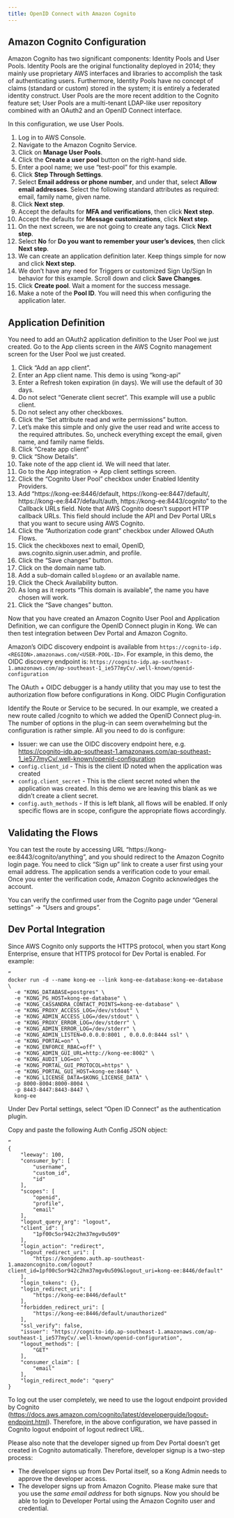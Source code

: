 ```yaml
---
title: OpenID Connect with Amazon Cognito
---
```


## Amazon Cognito Configuration

Amazon Cognito has two significant components: Identity Pools and User Pools. Identity Pools are the original functionality deployed in 2014; they mainly use proprietary AWS interfaces and libraries to accomplish the task of authenticating users. Furthermore, Identity Pools have no concept of claims (standard or custom) stored in the system; it is entirely a federated identity construct. User Pools are the more recent addition to the Cognito feature set; User Pools are a multi-tenant LDAP-like user repository combined with an OAuth2 and an OpenID Connect interface. 

In this configuration, we use User Pools.

1. Log in to AWS Console.
1. Navigate to the Amazon Cognito Service.
1. Click on **Manage User Pools**.
1. Click the **Create a user pool** button on the right-hand side.
1. Enter a pool name; we use “test-pool” for this example.
1. Click **Step Through Settings**.
1. Select **Email address or phone number**, and under that, select **Allow email addresses**. Select the following standard attributes as required: email, family name, given name.
1. Click **Next step**.
1. Accept the defaults for **MFA and verifications**, then click **Next step**.
1. Accept the defaults for **Message customizations**, click **Next step**.
1. On the next screen, we are not going to create any tags. Click **Next step**.
1. Select **No** for **Do you want to remember your user’s devices**, then click **Next step**.
1. We can create an application definition later. Keep things simple for now and click **Next step**.
1. We don’t have any need for Triggers or customized Sign Up/Sign In behavior for this example. Scroll down and click **Save Changes**.
1. Click **Create pool**. Wait a moment for the success message.
1. Make a note of the **Pool ID**. You will need this when configuring the application later.

## Application Definition

You need to add an OAuth2 application definition to the User Pool we just created.
Go to the App clients screen in the AWS Cognito management screen for the User Pool we just created.

1. Click “Add an app client”.
1. Enter an App client name. This demo is using “kong-api”
1. Enter a Refresh token expiration (in days). We will use the default of 30 days.
1. Do not select “Generate client secret”. This example will use a public client.
1. Do not select any other checkboxes.
1. Click the “Set attribute read and write permissions” button.
1. Let’s make this simple and only give the user read and write access to the required attributes. So, uncheck everything except the email, given name, and family name fields.
1. Click “Create app client”
1. Click “Show Details”.
1. Take note of the app client id. We will need that later.
1. Go to the App integration -> App client settings screen.
1. Click the “Cognito User Pool” checkbox under Enabled Identity Providers.
1. Add “https://kong-ee:8446/default, https://kong-ee:8447/default/, https://kong-ee:8447/default/auth, https://kong-ee:8443/cognito” to the Callback URLs field. Note that AWS Cognito doesn’t support HTTP callback URLs. This field should include the API and Dev Portal URLs that you want to secure using AWS Cognito.
1. Click the “Authorization code grant” checkbox under Allowed OAuth Flows.
1. Click the checkboxes next to email, OpenID, aws.cognito.signin.user.admin, and profile.
1. Click the “Save changes” button.
1. Click on the domain name tab.
1. Add a sub-domain called `blogdemo` or an available name.
1. Click the Check Availability button.
1. As long as it reports “This domain is available”, the name you have chosen will work.
1. Click the “Save changes” button.

Now that you have created an Amazon Cognito User Pool and Application Definition, we can configure the OpenID Connect plugin in Kong. We can then test integration between Dev Portal and Amazon Cognito. 

Amazon’s OIDC discovery endpoint is available from `https://cognito-idp.<REGION>.amazonaws.com/<USER-POOL-ID>`. For example, in this demo, the OIDC discovery endpoint is: `https://cognito-idp.ap-southeast-1.amazonaws.com/ap-southeast-1_ie577myCv/.well-known/openid-configuration`

The OAuth + OIDC debugger is a handy utility that you may use to test the authorization flow before configurations in Kong.
OIDC Plugin Configuration

Identify the Route or Service to be secured. In our example, we created a new route called /cognito to which we added the OpenID Connect plug-in.  
The number of options in the plug-in can seem overwhelming but the configuration is rather simple. All you need to do is configure:
* Issuer: we can use the OIDC discovery endpoint here, e.g.
https://cognito-idp.ap-southeast-1.amazonaws.com/ap-southeast-1_ie577myCv/.well-known/openid-configuration 
* `config.client_id` - This is the client ID noted when the application was created
* `config.client_secret` - This is the client secret noted when the application was created. In this demo we are leaving this blank as we didn’t create a client secret.
* `config.auth_methods` - If this is left blank, all flows will be enabled. If only specific flows are in scope, configure the appropriate flows accordingly.  

## Validating the Flows

You can test the route by accessing URL “https://kong-ee:8443/cognito/anything”, and you should redirect to the Amazon Cognito login page. You need to click “Sign up” link to create a user first using your email address. The application sends a verification code to your email. Once you enter the verification code, Amazon Cognito acknowledges the account.

You can verify the confirmed user from the Cognito page under “General settings” -> “Users and groups”.

## Dev Portal Integration

Since AWS Cognito only supports the HTTPS protocol, when you start Kong Enterprise, ensure that HTTPS protocol for Dev Portal is enabled. For example:

```
“
docker run -d --name kong-ee --link kong-ee-database:kong-ee-database \
  -e "KONG_DATABASE=postgres" \
  -e "KONG_PG_HOST=kong-ee-database" \
  -e "KONG_CASSANDRA_CONTACT_POINTS=kong-ee-database" \
  -e "KONG_PROXY_ACCESS_LOG=/dev/stdout" \
  -e "KONG_ADMIN_ACCESS_LOG=/dev/stdout" \
  -e "KONG_PROXY_ERROR_LOG=/dev/stderr" \
  -e "KONG_ADMIN_ERROR_LOG=/dev/stderr" \
  -e "KONG_ADMIN_LISTEN=0.0.0.0:8001 , 0.0.0.0:8444 ssl" \
  -e "KONG_PORTAL=on" \
  -e "KONG_ENFORCE_RBAC=off" \
  -e "KONG_ADMIN_GUI_URL=http://kong-ee:8002" \
  -e "KONG_AUDIT_LOG=on" \
  -e "KONG_PORTAL_GUI_PROTOCOL=https" \
  -e "KONG_PORTAL_GUI_HOST=kong-ee:8446" \
  -e "KONG_LICENSE_DATA=$KONG_LICENSE_DATA" \
  -p 8000-8004:8000-8004 \
  -p 8443-8447:8443-8447 \
  kong-ee
```

Under Dev Portal settings, select “Open ID Connect” as the authentication plugin.

Copy and paste the following Auth Config JSON object:

```
“
{
    "leeway": 100,
    "consumer_by": [
        "username",
        "custom_id",
        "id"
    ],
    "scopes": [
        "openid",
        "profile",
        "email"
    ],
    "logout_query_arg": "logout",
    "client_id": [
        "1pf00c5or942c2hm37mgv0u509"
    ],
    "login_action": "redirect",
    "logout_redirect_uri": [
        "https://kongdemo.auth.ap-southeast-1.amazoncognito.com/logout?client_id=1pf00c5or942c2hm37mgv0u509&logout_uri=kong-ee:8446/default"
    ],
    "login_tokens": {},
    "login_redirect_uri": [
        "https://kong-ee:8446/default"
    ],
    "forbidden_redirect_uri": [
        "https://kong-ee:8446/default/unauthorized"
    ],
    "ssl_verify": false,
    "issuer": "https://cognito-idp.ap-southeast-1.amazonaws.com/ap-southeast-1_ie577myCv/.well-known/openid-configuration",
    "logout_methods": [
        "GET"
    ],
    "consumer_claim": [
        "email"
    ],
    "login_redirect_mode": "query"
}
```

To log out the user completely, we need to use the logout endpoint provided by Cognito (https://docs.aws.amazon.com/cognito/latest/developerguide/logout-endpoint.html). Therefore, in the above configuration, we have passed in Cognito logout endpoint of logout redirect URL.

Please also note that the developer signed up from Dev Portal doesn’t get created in Cognito automatically. Therefore, developer signup is a two-step process:
* The developer signs up from Dev Portal itself, so a Kong Admin needs to approve the developer access.
* The developer signs up from Amazon Cognito. Please make sure that you use the _same email address_ for both signups.
Now you should be able to login to Developer Portal using the Amazon Cognito user and credential.
